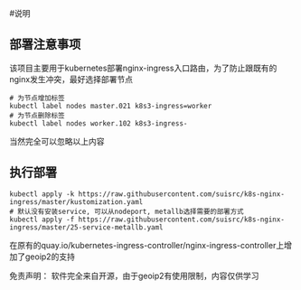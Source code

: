 #说明

## 部署注意事项
该项目主要用于kubernetes部署nginx-ingress入口路由，为了防止跟既有的nginx发生冲突，最好选择部署节点
```
# 为节点增加标签
kubectl label nodes master.021 k8s3-ingress=worker
# 为节点删除标签
kubectl label nodes worker.102 k8s3-ingress-
```
当然完全可以忽略以上内容


## 执行部署
```
kubectl apply -k https://raw.githubusercontent.com/suisrc/k8s-nginx-ingress/master/kustomization.yaml
# 默认没有安装service, 可以从nodeport, metallb选择需要的部署方式
kubectl apply -f https://raw.githubusercontent.com/suisrc/k8s-nginx-ingress/master/25-service-metallb.yaml
```

在原有的quay.io/kubernetes-ingress-controller/nginx-ingress-controller上增加了geoip2的支持

免责声明：
    软件完全来自开源，由于geoip2有使用限制，内容仅供学习